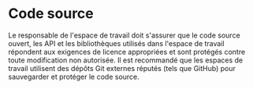 # Code source 

Le responsable de l'espace de travail doit s'assurer que le code source ouvert, les API et les bibliothèques utilisés dans l'espace de travail répondent aux exigences de licence appropriées et sont protégés contre toute modification non autorisée. Il est recommandé que les espaces de travail utilisent des dépôts Git externes réputés (tels que GitHub) pour sauvegarder et protéger le code source. 
